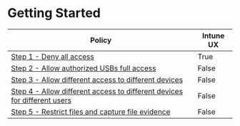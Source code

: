 # Getting Started

| Policy | Intune UX |
|--------|-----------|
| [ Step 1 - Deny all access ]( deny_all_rules.md) | True |
| [ Step 2 - Allow authorized USBs full access ]( allow_authorized_usb_rules.md) | False |
| [ Step 3 - Allow different access to different devices ]( allow_different_access_to_different_rules.md) | False |
| [ Step 4 - Allow different access to different devices for different users ]( allow_different_access_to_different_users_rules.md) | False |
| [ Step 5 - Restrict files and capture file evidence ]( restrict_files_and_capture_file_evidece_rules.md) | False |
